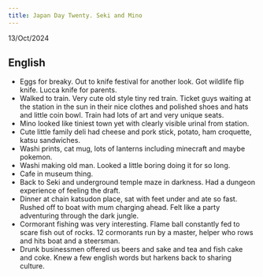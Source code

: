 ```yaml
---
title: Japan Day Twenty. Seki and Mino
---
```



13/Oct/2024

## English
- Eggs for breaky. Out to knife festival for another look. Got wildlife flip knife. Lucca knife for parents.
- Walked to train. Very cute old style tiny red train. Ticket guys waiting at the station in the sun in their nice clothes and polished shoes and hats and little coin bowl. Train had lots of art and very unique seats.
- Mino looked like tiniest town yet with clearly visible urinal from station.
- Cute little family deli had cheese and pork stick, potato, ham croquette, katsu sandwiches.
- Washi prints, cat mug, lots of lanterns including minecraft and maybe pokemon.
- Washi making old man. Looked a little boring doing it for so long.
- Cafe in museum thing.
- Back to Seki and underground temple maze in darkness. Had a dungeon experience of feeling the draft.
- Dinner at chain katsudon place, sat with feet under and ate so fast. Rushed off to boat with mum charging ahead. Felt like a party adventuring through the dark jungle.
- Cormorant fishing was very interesting. Flame ball constantly fed to scare fish out of rocks. 12 cormorants run by a master, helper who rows and hits boat and a steersman. 
- Drunk businessmen offered us beers and sake and tea and fish cake and coke. Knew a few english words but harkens back to sharing culture.